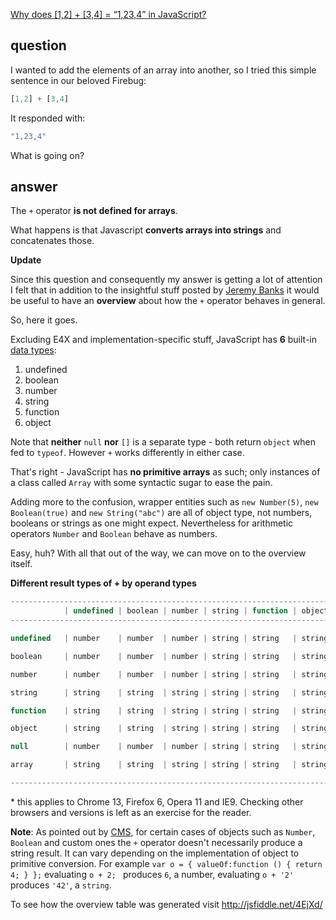 [Why does [1,2] + [3,4] = “1,23,4” in JavaScript?][1]

[1]: http://stackoverflow.com/questions/7124884/why-does-1-2-3-4-1-23-4-in-javascript

## question

I wanted to add the elements of an array into another, so I tried this simple sentence in our beloved Firebug:

```javascript
[1,2] + [3,4]
```

It responded with:

```javascript
"1,23,4"
```

What is going on?

## answer

The `+` operator **is not defined for arrays**.

What happens is that Javascript **converts arrays into strings** and concatenates those.

**Update**

Since this question and consequently my answer is getting a lot of attention I felt that in addition to the insightful stuff posted by [Jeremy Banks][2] it would be useful to have an **overview** about how the `+` operator behaves in general.

[2]: http://stackoverflow.com/questions/7124884/why-does-1-2-3-4-1-23-4-in-javascript/7124918#7124918

So, here it goes.

Excluding E4X and implementation-specific stuff, JavaScript has **6** built-in [data types][3]:

[3]: https://developer.mozilla.org/en/JavaScript/Reference/Operators/Special/typeof

1. undefined
2. boolean
3. number
4. string
5. function
6. object

Note that **neither** `null` **nor** `[]` is a separate type - both return `object` when fed to `typeof`. 
However `+` works differently in either case.

That's right - JavaScript has **no primitive arrays** as such; 
only instances of a class called `Array` with some syntactic sugar to ease the pain.

Adding more to the confusion, wrapper entities such as `new Number(5)`, `new Boolean(true)` and `new String("abc")` are all of object type, not numbers, booleans or strings as one might expect. 
Nevertheless for arithmetic operators `Number` and `Boolean` behave as numbers.

Easy, huh? With all that out of the way, we can move on to the overview itself.

**Different result types of + by operand types**

```javascript
-------------------------------------------------------------------------------------------
            | undefined | boolean | number | string | function | object | null   | array  | 
-------------------------------------------------------------------------------------------

undefined   | number    | number  | number | string | string   | string | number | string | 

boolean     | number    | number  | number | string | string   | string | number | string | 

number      | number    | number  | number | string | string   | string | number | string | 

string      | string    | string  | string | string | string   | string | string | string | 

function    | string    | string  | string | string | string   | string | string | string | 

object      | string    | string  | string | string | string   | string | string | string | 

null        | number    | number  | number | string | string   | string | number | string | 

array       | string    | string  | string | string | string   | string | string | string | 

-------------------------------------------------------------------------------------------
```

\* this applies to Chrome 13, Firefox 6, Opera 11 and IE9. Checking other browsers and versions is left as an exercise for the reader.

**Note**: As pointed out by [CMS](http://stackoverflow.com/users/5445/cms), for certain cases of objects such as `Number`, `Boolean` and custom ones the `+` operator doesn't necessarily produce a string result. 
It can vary depending on the implementation of object to primitive conversion. For example `var o = { valueOf:function () { return 4; } };` evaluating `o + 2; ` produces `6`, a number, evaluating `o + '2'` produces `'42'`, a `string`.

To see how the overview table was generated visit <http://jsfiddle.net/4EjXd/>
